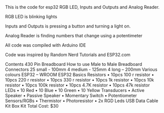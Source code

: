 This is the code for esp32 RGB LED, Inputs and Outputs and Analog Reader.

RGB LED is blinking lights

Inputs and Outputs is pressing a button and turning a light on.

Analog Reader is finding numbers that change using a potentimeter

All code was compiled with Arduino IDE

Code was inspired by Random Nerd Tutorials and ESP32.com



Contents
430 Pin Breadboard
How to use
Male to Male Breadboard
Connectors
25 small - 100mm
4 medium - 125mm
4 long – 200mm
Various colours
ESP32 – WROOM
ESP32 Basics
Resistors
• 10pcs 100 r resistor
• 10pcs 220 r resistor
• 10pcs 330 r resistor
• 10pcs 1k resistor
• 10pcs 10k resistor
• 10pcs 100k resistor
• 10pcs 4.7K resistor
• 10pcs 47k resistor
LEDs
• 10 Red
• 10 Blue
• 10 Green
• 10 Yellow
Transducers
• Active Speaker
• Passive Speaker
• Momentary Switch
• Potentiometer
Sensors/RGBs
• Thermistor
• Photoresistor
• 2x RGD Leds
USB Data Cable
Kit Box
Kit Total Cost: $30

